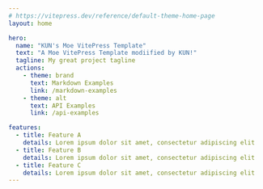 ```yaml
---
# https://vitepress.dev/reference/default-theme-home-page
layout: home

hero:
  name: "KUN's Moe VitePress Template"
  text: "A Moe VitePress Template modiified by KUN!"
  tagline: My great project tagline
  actions:
    - theme: brand
      text: Markdown Examples
      link: /markdown-examples
    - theme: alt
      text: API Examples
      link: /api-examples

features:
  - title: Feature A
    details: Lorem ipsum dolor sit amet, consectetur adipiscing elit
  - title: Feature B
    details: Lorem ipsum dolor sit amet, consectetur adipiscing elit
  - title: Feature C
    details: Lorem ipsum dolor sit amet, consectetur adipiscing elit
---
```


